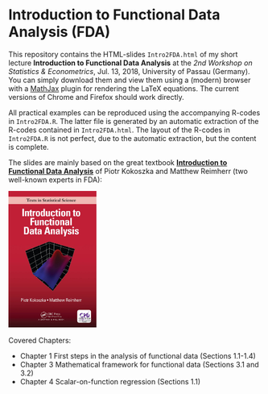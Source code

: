 # Introduction to Functional Data Analysis (FDA)

This repository contains the HTML-slides `Intro2FDA.html` of my short lecture **Introduction to Functional Data Analysis** at the *2nd Workshop on Statistics & Econometrics*, Jul. 13, 2018, University of Passau (Germany). You can simply download them and view them using a (modern) browser with a [MathJax](http://mathjax.org/) plugin for rendering the LaTeX equations. The current versions of Chrome and Firefox should work directly.

All practical examples can be reproduced using the accompanying R-codes in `Intro2FDA.R`. The latter file is generated by an automatic extraction of the R-codes contained in `Intro2FDA.html`. The layout of the R-codes in `Intro2FDA.R` is not perfect, due to the automatic extraction, but the content is complete.

The slides are mainly based on the great textbook [**Introduction to Functional Data Analysis**](https://www.crcpress.com/Introduction-to-Functional-Data-Analysis/Kokoszka-Reimherr/p/book/9781498746342) of Piotr Kokoszka and Matthew Reimherr (two well-known experts in FDA):

<img src="images/IntroFDA_Book.png" width="175px"/>

Covered Chapters: 

 - Chapter 1 First steps in the analysis of functional data (Sections 1.1-1.4)
 - Chapter 3 Mathematical framework for functional data (Sections 3.1 and 3.2)
 - Chapter 4 Scalar-on-function regression (Sections 1.1)



